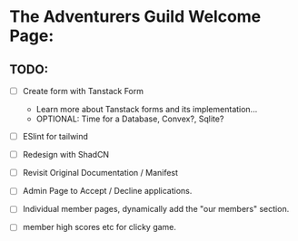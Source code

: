 # The Adventurers Guild Welcome Page:

## TODO:

- [ ] Create form with Tanstack Form
  - Learn more about Tanstack forms and its implementation...
  - OPTIONAL: Time for a Database, Convex?, Sqlite?
- [ ] ESlint for tailwind
- [ ] Redesign with ShadCN
- [ ] Revisit Original Documentation / Manifest

- [ ] Admin Page to Accept / Decline applications.
- [ ] Individual member pages, dynamically add the "our members" section.

- [ ] member high scores etc for clicky game.
